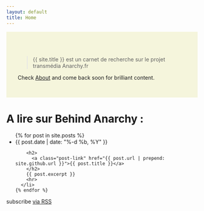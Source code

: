 ```yaml
---
layout: default
title: Home
---
```


<div style="padding: 50px 30px 30px 30px; background-color:beige; margin-bottom:30px">
  <blockquote> {{ site.title }} est un carnet de recherche sur le projet transmédia Anarchy.fr</blockquote>
  <p><i class="fa fa-arrow-right"></i> Check <a href="{{ site.github.url }}/about" title="About">About</a> and come back soon for brilliant content.</p>
</div>

<div class="home">

  <h1 class="page-heading">A lire sur Behind Anarchy :</h1>

  <ul class="post-list">
    {% for post in site.posts %}
      <li>
        <span class="post-meta">{{ post.date | date: "%-d %b, %Y" }}</span>

        <h2>
          <a class="post-link" href="{{ post.url | prepend: site.github.url }}">{{ post.title }}</a>
        </h2>
        {{ post.excerpt }}
        <hr>
      </li>
    {% endfor %}
  </ul>

  <p class="rss-subscribe">subscribe <a href="{{ "/feed.xml" | prepend: site.github.url }}">via RSS</a></p>

</div>
